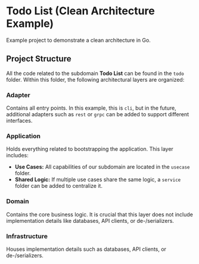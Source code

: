 # Todo List (Clean Architecture Example)

Example project to demonstrate a clean architecture in Go.

## Project Structure

All the code related to the subdomain **Todo List** can be found in the `todo` folder. Within this folder, the following
architectural layers are organized:

### Adapter

Contains all entry points. In this example, this is `cli`, but in the future, additional adapters such as `rest` or 
`grpc` can be added to support different interfaces.

### Application

Holds everything related to bootstrapping the application. This layer includes:

- **Use Cases:** All capabilities of our subdomain are located in the `usecase` folder.
- **Shared Logic:** If multiple use cases share the same logic, a `service` folder can be added to centralize it.

### Domain

Contains the core business logic. It is crucial that this layer does not include implementation details like databases,
API clients, or de-/serializers.

### Infrastructure

Houses implementation details such as databases, API clients, or de-/serializers.
